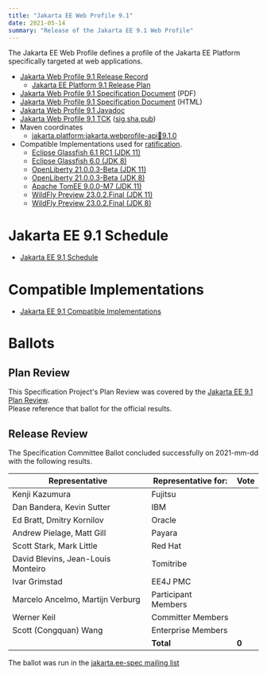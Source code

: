 ```yaml
---
title: "Jakarta EE Web Profile 9.1"
date: 2021-05-14
summary: "Release of the Jakarta EE 9.1 Web Profile"
---
```

The Jakarta EE Web Profile defines a profile of the Jakarta EE Platform specifically targeted at web applications.

* [Jakarta Web Profile 9.1 Release Record](https://projects.eclipse.org/projects/ee4j.jakartaee-platform/releases/web-profile-9.1)
  * [Jakarta EE Platform 9.1 Release Plan](https://eclipse-ee4j.github.io/jakartaee-platform/jakartaee9/JakartaEE9.1ReleasePlan)
* [Jakarta Web Profile 9.1 Specification Document](./jakarta-webprofile-spec-9.1.pdf) (PDF)
* [Jakarta Web Profile 9.1 Specification Document](./jakarta-webprofile-spec-9.1.html) (HTML)
* [Jakarta Web Profile 9.1 Javadoc](./apidocs)
* [Jakarta Web Profile 9.1 TCK](https://download.eclipse.org/jakartaee/platform/9.1/jakarta-jakartaeetck-9.1.0.zip) ([sig](https://download.eclipse.org/jakartaee/platform/9.1/jakarta-jakartaeetck-9.1.0.zip.sig),[sha](https://download.eclipse.org/jakartaee/platform/9.1/jakarta-jakartaeetck-9.1.0.zip.sha256),[pub](https://raw.githubusercontent.com/jakartaee/specification-committee/master/jakartaee-spec-committee.pub))
* Maven coordinates
  * [jakarta.platform:jakarta.webprofile-api:jar:9.1.0](https://search.maven.org/artifact/jakarta.platform/jakarta.jakartaee-web-api/9.1.0/jar)
* Compatible Implementations used for [ratification](https://www.eclipse.org/projects/efsp/?version=1.2#efsp-ratification).
  * [Eclipse Glassfish 6.1 RC1 (JDK 11)](https://download.eclipse.org/ee4j/glassfish/web-6.1.0-RC1.zip)
  * [Eclipse Glassfish 6.0 (JDK 8)](https://download.eclipse.org/ee4j/glassfish/web-6.0.0.zip)
  * [OpenLiberty 21.0.0.3-Beta (JDK 11)](https://public.dhe.ibm.com/ibmdl/export/pub/software/openliberty/runtime/tck/2021-02-09_1100/openliberty-jakartaee9-21.0.0.3-beta.zip)
  * [OpenLiberty 21.0.0.3-Beta (JDK 8)](https://public.dhe.ibm.com/ibmdl/export/pub/software/openliberty/runtime/tck/2021-02-09_1100/openliberty-jakartaee9-21.0.0.3-beta.zip)
  * [Apache TomEE 9.0.0-M7 (JDK 11)](https://www.apache.org/dyn/closer.cgi/tomee/tomee-9.0.0-M7/apache-tomee-9.0.0-M7-plume.zip)
  * [WildFly Preview 23.0.2.Final (JDK 11)](https://download.jboss.org/wildfly/23.0.2.Final/wildfly-preview-23.0.2.Final.zip)
  * [WildFly Preview 23.0.2.Final (JDK 8)](https://download.jboss.org/wildfly/23.0.2.Final/wildfly-preview-23.0.2.Final.zip)
  
# Jakarta EE 9.1 Schedule
* [Jakarta EE 9.1 Schedule](https://eclipse-ee4j.github.io/jakartaee-platform/jakartaee9/JakartaEE9.1#jakarta-ee-9.1-schedule)

# Compatible Implementations
* [Jakarta EE 9.1 Compatible Implementations](https://jakarta.ee/compatibility/#tab-9.1)

# Ballots

## Plan Review

[//]: # (For Jakarta EE 9, the Platform Plan Review covered 95% of the Specification Projects.  For those Projects, just use the following statement in this Plan Review section:)

This Specification Project's Plan Review was covered by the [Jakarta EE 9.1 Plan Review](https://jakarta.ee/specifications/platform/9.1/).  
Please reference that ballot for the official results.

[//]: # (If your Project was required to do a standalone Plan Review...  You'll need to perform an official Plan Review ballot and record the results here.)

## Release Review

The Specification Committee Ballot concluded successfully on 2021-mm-dd with the following results.

| Representative                     | Representative for: |  Vote  |
|------------------------------------|---------------------|--------|
| Kenji Kazumura                     | Fujitsu             |        |
| Dan Bandera, Kevin Sutter          | IBM                 |        |
| Ed Bratt, Dmitry Kornilov          | Oracle              |        |
| Andrew Pielage, Matt Gill          | Payara              |        |
| Scott Stark, Mark Little           | Red Hat             |        |
| David Blevins, Jean-Louis Monteiro | Tomitribe           |        |
| Ivar Grimstad                      | EE4J PMC            |        |
| Marcelo Ancelmo, Martijn Verburg   | Participant Members |        |
| Werner Keil                        | Committer Members   |        |
| Scott (Congquan) Wang              | Enterprise Members  |        |
|                                    | **Total**           | **0**  |

The ballot was run in the [jakarta.ee-spec mailing list]()
